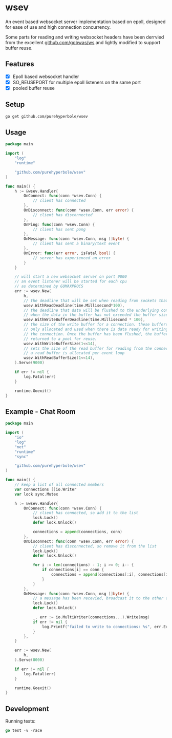 # wsev

An event based websocket server implementation based on epoll, designed for ease of use and high connection concurrency.

Some parts for reading and writing websocket headers have been derrvied from the excellent [github.com/gobwas/ws](https://github.com/gobwas/ws) and lightly modified to support buffer reuse.

## Features

- [x] Epoll based websocket handler
- [x] SO_REUSEPORT for multiple epoll listeners on the same port
- [x] pooled buffer reuse

## Setup

```sh
go get github.com/purehyperbole/wsev
```

## Usage

```go
package main

import (
    "log"
    "runtime"

    "github.com/purehyperbole/wsev"
)

func main() {
    h := &wsev.Handler{
        OnConnect: func(conn *wsev.Conn) {
            // client has connected
        },
        OnDisconnect: func(conn *wsev.Conn, err error) {
            // client has disconnected
        },
        OnPing: func(conn *wsev.Conn) {
            // client has sent pong
        },
        OnMessage: func(conn *wsev.Conn, msg []byte) {
            // client has sent a binary/text event
        },
        OnError: func(err error, isFatal bool) {
            // server has experienced an error
        }
    }

    // will start a new websocket server on port 9000
    // an event listener will be started for each cpu
    // as determined by GOMAXPROCS
    err := wsev.New(
        h, 
        // the deadline that will be set when reading from sockets that have data
        wsev.WithReadDeadline(time.Millisecond*100),
        // the deadline that data will be flushed to the underlying connection 
        // when the data in the buffer has not exceeded the buffer size
        wsev.WithWriteBufferDeadline(time.Millisecond * 100),
        // the size of the write buffer for a connection. these buffers are 
        // only allocated and used when there is data ready for writing to
        // the connection. Once the buffer has been flushed, the buffer is
        // returned to a pool for reuse. 
        wsev.WithWriteBufferSize(1<<14),
        // sets the size of the read buffer for reading from the connection.
        // a read buffer is allocated per event loop
        wsev.WithReadBufferSize(1<<14),
    ).Serve(9000)

    if err != nil {
        log.Fatal(err)
    }

    runtime.Goexit()
}
```

## Example - Chat Room

```go
package main

import (
	"io"
    "log"
    "net"
    "runtime"
    "sync"

    "github.com/purehyperbole/wsev"
)

func main() {
    // keep a list of all connected members
    var connections []io.Writer
    var lock sync.Mutex

    h := &wsev.Handler{
        OnConnect: func(conn *wsev.Conn) {
            // client has connected, so add it to the list
            lock.Lock()
            defer lock.Unlock()

            connections = append(connections, conn)
        },
        OnDisconnect: func(conn *wsev.Conn, err error) {
            // client has disconnected, so remove it from the list
            lock.Lock()
            defer lock.Unlock()

            for i := len(connections) - 1; i >= 0; i-- {
                if connections[i] == conn {
                    connections = append(connections[:i], connections[i+1:]...)
                }
            }
        },
        OnMessage: func(conn *wsev.Conn, msg []byte) {
            // a message has been recevied, broadcast it to the other connections
            lock.Lock()
            defer lock.Unlock()

            _, err := io.MultiWriter(connections...).Write(msg)
            if err != nil {
            	log.Printf("failed to write to connections: %s", err.Error())
            }
        },
    }

    err := wsev.New(
        h, 
    ).Serve(8000)

    if err != nil {
        log.Fatal(err)
    }

    runtime.Goexit()
}
```

## Development

Running tests:

```go
go test -v -race
```